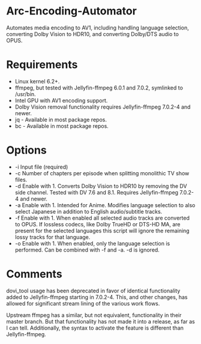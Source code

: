 # Arc-Encoding-Automator
Automates media encoding to AV1, including handling language selection, converting Dolby Vision to HDR10, and converting Dolby/DTS audio to OPUS.

# Requirements
- Linux kernel 6.2+.
- ffmpeg, but tested with Jellyfin-ffmpeg 6.0.1 and 7.0.2, symlinked to /usr/bin.
- Intel GPU with AV1 encoding support.
- Dolby Vision removal functionality requires Jellyfin-ffmpeg 7.0.2-4 and newer.
- jq - Available in most package repos.
- bc - Available in most package repos.

# Options
- -i Input file (required)
- -c Number of chapters per episode when splitting monolithic TV show files.
- -d Enable with 1.  Converts Dolby Vision to HDR10 by removing the DV side channel.  Tested with DV 7.6 and 8.1.  Requires Jellyfin-ffmpeg 7.0.2-4 and newer.
- -a Enable with 1.  Intended for Anime.  Modifies language selection to also select Japanese in addition to English audio/subtitle tracks.
- -f Enable with 1.  When enabled all selected audio tracks are converted to OPUS.  If lossless codecs, like Dolby TrueHD or DTS-HD MA, are present for the selected languages this script will ignore the remaining lossy tracks for that language.
- -o Enable with 1.  When enabled, only the language selection is performed.  Can be combined with -f and -a.  -d is ignored.

# Comments
dovi_tool usage has been deprecated in favor of identical functionality added to Jellyfin-ffmpeg starting in 7.0.2-4.  This, and other changes, has allowed for significant stream lining of the various work flows.

Upstream ffmpeg has a similar, but not equivalent, functionality in their master branch.  But that functionality has not made it into a release, as far as I can tell.  Additionally, the syntax to activate the feature is different than Jellyfin-ffmpeg.
